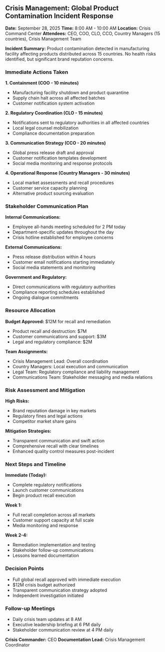 ## Crisis Management: Global Product Contamination Incident Response

**Date:** September 28, 2025
**Time:** 8:00 AM - 10:00 AM
**Location:** Crisis Command Center
**Attendees:** CEO, COO, CLO, CCO, Country Managers (15 countries), Crisis Management Team

**Incident Summary:** Product contamination detected in manufacturing facility affecting products distributed across 15 countries. No health risks identified, but significant brand reputation concerns.

### Immediate Actions Taken

**1. Containment (COO - 10 minutes)**
- Manufacturing facility shutdown and product quarantine
- Supply chain halt across all affected batches
- Customer notification system activation

**2. Regulatory Coordination (CLO - 15 minutes)**
- Notifications sent to regulatory authorities in all affected countries
- Local legal counsel mobilization
- Compliance documentation preparation

**3. Communication Strategy (CCO - 20 minutes)**
- Global press release draft and approval
- Customer notification templates development
- Social media monitoring and response protocols

**4. Operational Response (Country Managers - 30 minutes)**
- Local market assessments and recall procedures
- Customer service capacity planning
- Alternative product sourcing evaluation

### Stakeholder Communication Plan

**Internal Communications:**
- Employee all-hands meeting scheduled for 2 PM today
- Department-specific updates throughout the day
- Crisis hotline established for employee concerns

**External Communications:**
- Press release distribution within 4 hours
- Customer email notifications starting immediately
- Social media statements and monitoring

**Government and Regulatory:**
- Direct communications with regulatory authorities
- Compliance reporting schedules established
- Ongoing dialogue commitments

### Resource Allocation

**Budget Approved:** $12M for recall and remediation
- Product recall and destruction: $7M
- Customer communications and support: $3M
- Legal and regulatory compliance: $2M

**Team Assignments:**
- Crisis Management Lead: Overall coordination
- Country Managers: Local execution and communication
- Legal Team: Regulatory compliance and liability management
- Communications Team: Stakeholder messaging and media relations

### Risk Assessment and Mitigation

**High Risks:**
- Brand reputation damage in key markets
- Regulatory fines and legal actions
- Competitor market share gains

**Mitigation Strategies:**
- Transparent communication and swift action
- Comprehensive recall with clear timelines
- Enhanced quality control measures post-incident

### Next Steps and Timeline

**Immediate (Today):**
- Complete regulatory notifications
- Launch customer communications
- Begin product recall execution

**Week 1:**
- Full recall completion across all markets
- Customer support capacity at full scale
- Media monitoring and response

**Week 2-4:**
- Remediation implementation and testing
- Stakeholder follow-up communications
- Lessons learned documentation

### Decision Points
- Full global recall approved with immediate execution
- $12M crisis budget authorized
- Transparent communication strategy adopted
- Independent investigation initiated

### Follow-up Meetings
- Daily crisis team updates at 8 AM
- Executive leadership briefing at 6 PM daily
- Stakeholder communication review at 4 PM daily

**Crisis Commander:** CEO
**Documentation Lead:** Crisis Management Coordinator
